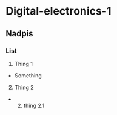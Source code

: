 # **Digital-electronics-1**
## Nadpis
### List
1. Thing 1
  * Something
2. Thing 2 
  * 2. thing 2.1
